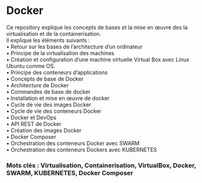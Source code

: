 # Docker
Ce repository explique les concepts de bases et la mise en œuvre des la virtualisation et de la containerisation. <br>
Il explique les éléments suivants : <br>
• Retour sur les bases de l’architecture d’un ordinateur <br>
• Principe de la virtualisation des machines <br>
• Création et configuration d’une machine virtuelle Virtual Box avec Linux Ubuntu comme OS. <br>
• Principe des conteneurs d’applications <br>
• Concepts de base de Docker <br>
• Architecture de Docker <br>
• Commandes de base de docker <br>
• Installation et mise en œuvre de docker <br>
• Cycle de vie des images Docker <br>
• Cycle de vie des conteneurs Docker <br>
• Docker et DevOps <br>
• API REST de Docker <br>
• Création des images Docker <br>
• Docker Composer <br>
• Orchestration des conteneurs Docker avec SWARM <br>
• Orchestration des conteneurs Dockers avec KUBERNETES <br>
### Mots clés : Virtualisation, Containerisation, VirtualBox, Docker, SWARM, KUBERNETES, Docker Composer <br>
